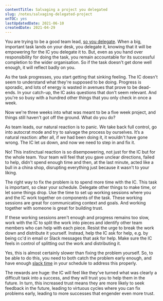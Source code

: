 ```yaml
---
contentTitle: Salvaging a project you delegated
slug: /notes/salvaging-delegated-project
onTOC: yes
lastUpdatedDate: 2021-06-10
createdDate: 2021-04-29
---
```


You are trying to be a good team lead, [so you delegate](/notes/delegating-benefits). When a big, important task lands on your desk, you delegate it, knowing that it will be empowering for the IC you delegate it to. But, even as you hand over responsibility for doing the task, you remain accountable for its successful completion to the wider organisation. So if the task doesn't get done well enough, it will reflect badly on you.

As the task progresses, you start getting that sinking feeling. The IC doesn't seem to understand what they're supposed to be doing. Progress is sporadic, and lots of energy is wasted in avenues that prove to be dead-ends. In your catch-up, the IC asks questions that don't seem relevant. And you're so busy with a hundred other things that you only check in once a week.

Now we're three weeks into what was meant to be a five week project, and things still haven't got off the ground. What do you do?

As team leads, our natural reaction is to panic. We take back full control, go into autocrat mode and try to salvage the process by ourselves. It’s a natural reaction: after all, if *we* had been doing it, it wouldn't have gone wrong. The IC let *us* down, and now we need to step in and fix it.

No! This instinctual reaction is so disempowering, not just for the IC but for the whole team. Your team will feel that you gave unclear directions, failed to help, didn't spend enough time and then, at the last minute, acted like a bull in a china shop, disrupting everything just because it wasn't to your liking.

The right way to fix the problem is to spend more time with the IC. This task is important, so clear your schedule. Delegate other things to make time, or let some things drop. Use the time to set up working sessions where you and the IC work together on components of the task. These working sessions are great for communicating context and goals. And working together with someone is great for building trust.

If these working sessions aren't enough and progress remains too slow, work with the IC to split the work into pieces and identify other team members who can help with each piece. Resist the urge to break the work down and distribute it yourself. Instead, help the IC ask for help, e.g. by being cc'd in email or Slack messages that ask for help. Make sure the IC feels in control of splitting out the work and distributing it.

Yes, this is almost certainly slower than fixing the problem yourself. So, to be able to do this, you need to both catch the problem early enough, and have enough [slack time](/notes/slack-makes-better-leaders) in your schedule to address this properly.

The rewards are huge: the IC will feel like they've turned what was clearly a difficult task into a success, and they will trust you to help them in the future. In turn, this increased trust means they are more likely to seek feedback in the future, leading to virtuous cycles where you can fix problems early, leading to more successes that engender even more trust.

